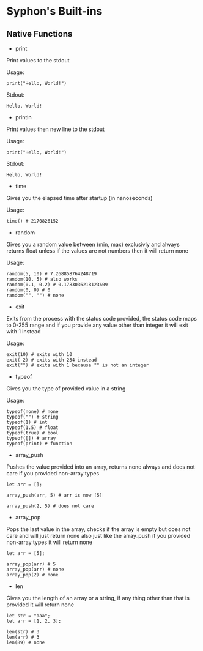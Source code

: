 # Syphon's Built-ins

## Native Functions

- print

Print values to the stdout

Usage:

```
print("Hello, World!")
```

Stdout:

```
Hello, World!
```

- println

Print values then new line to the stdout

Usage:

```
print("Hello, World!")
```

Stdout:

```
Hello, World!

```

- time

Gives you the elapsed time after startup (in nanoseconds)

Usage:

```
time() # 2170826152
```

- random

Gives you a random value between (min, max) exclusivly and always returns float unless if the values are not numbers then it will return none

Usage:

```
random(5, 10) # 7.268858764248719
random(10, 5) # also works
random(0.1, 0.2) # 0.1783036218123609
random(0, 0) # 0
random("", "") # none
```

- exit

Exits from the process with the status code provided, the status code maps to 0-255 range and if you provide any value other than integer it will exit with 1 instead

Usage:

```
exit(10) # exits with 10
exit(-2) # exits with 254 instead
exit("") # exits with 1 because "" is not an integer
```

- typeof

Gives you the type of provided value in a string

Usage:

```
typeof(none) # none
typeof("") # string
typeof(1) # int
typeof(1.5) # float
typeof(true) # bool
typeof([]) # array
typeof(print) # function
```

- array_push

Pushes the value provided into an array, returns none always and does not care if you provided non-array types

```
let arr = [];

array_push(arr, 5) # arr is now [5]

array_push(2, 5) # does not care
```

- array_pop

Pops the last value in the array, checks if the array is empty but does not care and will just return none also just like the array_push if you provided non-array types it will return none

```
let arr = [5];

array_pop(arr) # 5
array_pop(arr) # none
array_pop(2) # none
```

- len

Gives you the length of an array or a string, if any thing other than that is provided it will return none

```
let str = "aaa";
let arr = [1, 2, 3];

len(str) # 3
len(arr) # 3
len(89) # none
```
